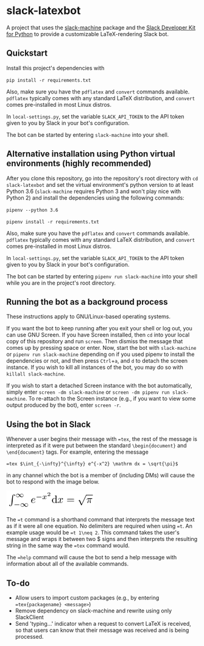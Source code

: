 # slack-latexbot
A project that uses the [slack-machine](https://slack-machine.readthedocs.io/) package and the [Slack Developer Kit for Python](https://slackapi.github.io/python-slackclient/) to provide a customizable LaTeX-rendering Slack bot.

## Quickstart
Install this project's dependencies with

`pip install -r requirements.txt`

Also, make sure you have the `pdflatex` and `convert` commands available. `pdflatex` typically comes with any standard LaTeX distribution, and `convert` comes pre-installed in most Linux distros.

In `local-settings.py`, set the variable `SLACK_API_TOKEN` to the API token given to you by Slack in your bot's configuration.

The bot can be started by entering `slack-machine` into your shell.

## Alternative installation using Python virtual environments (highly recommended)
After you clone this repository, go into the repository's root directory with `cd slack-latexbot` and set the virtual environment's python version to at least Python 3.6 (`slack-machine` requires Python 3 and won't play nice with Python 2) and install the dependencies using the following commands:

`pipenv --python 3.6`

`pipenv install -r requirements.txt`

Also, make sure you have the `pdflatex` and `convert` commands available. `pdflatex` typically comes with any standard LaTeX distribution, and `convert` comes pre-installed in most Linux distros.

In `local-settings.py`, set the variable `SLACK_API_TOKEN` to the API token given to you by Slack in your bot's configuration.

The bot can be started by entering `pipenv run slack-machine` into your shell while you are in the project's root directory.

## Running the bot as a background process

These instructions apply to GNU/Linux-based operating systems.

If you want the bot to keep running after you exit your shell or log out, you can use GNU Screen. If you have Screen installed, then `cd` into your local copy of this repository and run `screen`. Then dismiss the message that comes up by pressing space or enter. Now, start the bot with `slack-machine` or `pipenv run slack-machine` depending on if you used pipenv to install the dependencies or not, and then press `Ctrl`+`a`, and `d` to detach the screen instance. If you wish to kill all instances of the bot, you may do so with `killall slack-machine`.

If you wish to start a detached Screen instance with the bot automatically, simply enter `screen -dm slack-machine` or `screen -dm pipenv run slack-machine`. To re-attach to the Screen instance (e.g., if you want to view some output produced by the bot), enter `screen -r`.

## Using the bot in Slack
Whenever a user begins their message with `=tex`, the rest of the message is interpreted as if it were put between the standard `\begin{document}` and `\end{document}` tags. For example, entering the message
```
=tex $\int_{-\infty}^{\infty} e^{-x^2} \mathrm dx = \sqrt{\pi}$
```
in any channel which the bot is a member of (including DMs) will cause the bot to respond with the image below.

![Rendered LaTeX image](docs/outfile.png?raw=true "PNG image rendered by bot")

The `=t` command is a shorthand command that interprets the message text as if it were all one equation. No delimiters are required when using `=t`. An example usage would be `=t 1\neq 2`. This command takes the user's message and wraps it between two $ signs and then interprets the resulting string in the same way the `=tex` command would.

The `=help` command will cause the bot to send a help message with information about all of the available commands.

## To-do
- Allow users to import custom packages (e.g., by entering `=tex{packagename} <message>`)
- Remove dependency on slack-machine and rewrite using only SlackClient
- Send 'typing...' indicator when a request to convert LaTeX is received, so that users can know that their message was received and is being processed.
